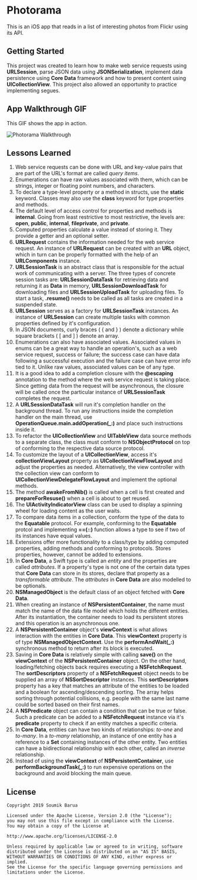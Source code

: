 # Photorama

This is an iOS app that reads in a list of interesting photos from Flickr using its API.

## Getting Started

This project was created to learn how to make web service requests using **URLSession**, parse JSON data using **JSONSerialization**, implement data persistence using **Core Data** framework and how to present content using **UICollectionView**. This project also allowed an opportunity to practice implementing segues. 

## App Walkthrough GIF

This GIF shows the app in action.

![Photorama Walkthrough](walkthrough.gif)


## Lessons Learned
1. Web service requests can be done with URL and key-value pairs that are part of the URL's format are called *query items*.
2. Enumerations can have raw values associated with them, which can be strings, integer or floating point numbers, and characters.
3. To declare a type-level property or a method in structs, use the **static** keyword. Classes may also use the **class** keyword for type properties and methods.
4. The default level of access control for properties and methods is **internal**. Going from least restrictive to most restrictive, the levels are: **open**, **public**, **internal**, **fileprivate**, and **private**.
5. Computed properties calculate a value instead of storing it. They provide a getter and an optional setter. 
6. **URLRequest** contains the information needed for the web service request. An instance of **URLRequest** can be created with an **URL** object, which in turn can be properly formatted with the help of an **URLComponents** instance.
7. **URLSessionTask** is an abstract class that is responsible for the actual work of communicating with a server. The three types of concrete session tasks are: **URLSessionDataTask** for retrieving data and returning it as **Data** in memory, **URLSessionDownloadTask** for downloading files and **URLSessionUploadTask** for uploading files. To start a task, **.resume()** needs to be called as all tasks are created in a suspended state.
8. **URLSession** serves as a factory for **URLSessionTask** instances. An instance of **URLSession** can create multiple tasks with common properties defined by it's configuration.
9. In JSON documents, curly braces ( { and } ) denote a dictionary while square brackets ( [ and  ] ) denote an array.
10. Enumerations can also have associated values. Associated values in enums can be a great way to handle an operation's, such as a web service request, success or failure; the success case can have data following a successful execution and the failure case can have error info tied to it. Unlike raw values, associated values can be of any type.
11. It is a good idea to add a completion closure with the **@escaping** annotation to the method where the web service request is taking place. Since getting data from the request will be asynchronous, the closure will be called once the particular instance of **URLSessionTask** completes the request.
12. A **URLSessionDataTask** will run it's completion handler on the background thread. To run any instructions inside the completion handler on the main thread, use **OperationQueue.main.addOperation(_:)** and place such instructions inside it.
13. To refactor the **UICollectionView** and **UITableView** data source methods to a separate class, the class must conform to **NSObjectProtocol** on top of conforming to the respective data source protocol.
14. To customize the layout of a **UICollectionView**, access it's **collectionViewLayout** property as **UICollectionViewFlowLayout** and adjust the properties as needed. Alternatively, the view controller with the collection view can conform to **UICollectionViewDelegateFlowLayout** and implement the optional methods.
15. The method **awakeFromNib()** is called when a cell is first created and **prepareForResuse()** when a cell is about to get reused.
16. The **UIActivityIndicatorView** class can be used to display a spinning wheel for loading content as the user waits.
17. To compare data items in a collection, conform the type of the data to the **Equatable** protocol. For example, conforming to the **Equatable** protcol and implementing **==(_:_:)**  function allows a type to see if two of its instances have equal values.
18. Extensions offer more functionality to a class/type by adding computed properties, adding methods and conforming to protocols. Stores properties, however, cannot be added to extensions.
19. In **Core Data**, a Swift type is called an *entity* and the properties are called *attributes*. If a property's type is not one of the certain data types that **Core Data** can store in its stores, declare that property as a *transformable attribute*. The *attributes* in **Core Data** are also modelled to be optionals.
20. **NSManagedObject** is the default class of an object fetched with **Core Data**.
21. When creating an instance of **NSPersistentContainer**, the name must match the name of the data file model which holds the different entities. After its instantiation, the container needs to load its persistent stores and this operation is an asynchronous one.
22. A **NSPersistentContainer** object's **viewContext** is what allows interaction with the entities in **Core Data**. This **viewContext** property is of type **NSManagedObjectContext**. Use the **performAndWait(_:)** synchronous method to return after its block is executed.
23. Saving in **Core Data** is relatively simple with calling **save()** on the **viewContext** of the **NSPersistentContainer** object. On the other hand, loading/fetching objects back requires executing a **NSFetchRequest**. The **sortDescriptors** property of a **NSFetchRequest** object needs to be supplied an array of **NSSortDescriptor** instances. This **sortDescriptors** property has a key that matches an attribute of the entities to be loaded and a boolean for ascending/descending sorting. The array helps sorting through potential collisions, e.g. people with the same last name could be sorted based on their first names. 
24. A **NSPredicate** object can contain a condition that can be true or false. Such a predicate can be added to a **NSFetchRequest** instance via it's **predicate** property to check if an entity matches a specific criteria.
25. In **Core Data**, entities can have two kinds of relationships: *to-one* and *to-many*. In a *to-many* relationship, an instance of one entity has a reference to a **Set** containing instances of the other entity. Two entities can have a bidirectional relationship with each other, called an *inverse* relationship.
26. Instead of using the **viewContext** of **NSPersistentContainer**, use **performBackgroundTask(_:)** to run expensive operations on the background and avoid blocking the main queue.

## License

    Copyright 2019 Soumik Barua

    Licensed under the Apache License, Version 2.0 (the "License");
    you may not use this file except in compliance with the License.
    You may obtain a copy of the License at

    http://www.apache.org/licenses/LICENSE-2.0

    Unless required by applicable law or agreed to in writing, software
    distributed under the License is distributed on an "AS IS" BASIS,
    WITHOUT WARRANTIES OR CONDITIONS OF ANY KIND, either express or implied.
    See the License for the specific language governing permissions and
    limitations under the License.
